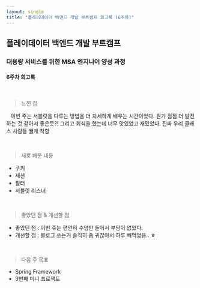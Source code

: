 ```yaml
---
layout: single
title: "플레이데이터 백엔드 개발 부트캠프 회고록 (6주차)"
---
```


## 플레이데이터 백엔드 개발 부트캠프

### 대용량 서비스를 위한 MSA 엔지니어 양성 과정

#### 6주차 회고록

<br>

> 느낀 점

&nbsp;&nbsp; 이번 주는 서블릿을 다루는 방법을 더 자세하게 배우는 시간이었다. 뭔가 점점 더 발전하는 것 같아서 좋은듯?!
그리고 회식을 했는데 너무 맛있었고 재밌었다. 진짜 우리 클래스 사람들 왤케 착함

<br>

> 새로 배운 내용

- 쿠키
- 세션
- 필터
- 서블릿 리스너

<br>

> 좋았던 점 & 개선할 점

- 좋았던 점 : 이번 주는 편안히 수업만 들어서 부담이 없었다.
- 개선할 점 : 블로그 쓰는거 솔직히 좀 귀찮아서 하루 빼먹었음.. ㅎ

<br>

> 다음 주 목표

- Spring Framework
- 3번째 미니 프로젝트